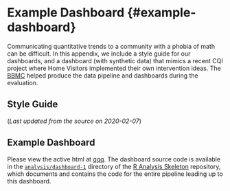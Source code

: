 Example Dashboard {#example-dashboard}
====================================


Communicating quantitative trends to a community with a phobia of math can be difficult.  In this appendix, we include a style guide for our dashboards, and a dashboard (with synthetic data) that mimics a recent CQI project where Home Visitors implemented their own intervention ideas.  The [BBMC](https://ouhsc.edu/bbmc/) helped produce the data pipeline and dashboards during the evaluation.

Style Guide
------------------------------------

(*Last updated from the source on 2020-02-07*)


Example Dashboard
------------------------------------

Please view the active html at [qqq]().  The dashboard source code is available in the [`analysis/dashboard-1`](https://github.com/wibeasley/RAnalysisSkeleton/tree/master/analysis/dashboard-1) directory of the [R Analysis Skeleton](https://github.com/wibeasley/RAnalysisSkeleton) repository, which documents and contains the code for the entire pipeline leading up to this dashboard.

